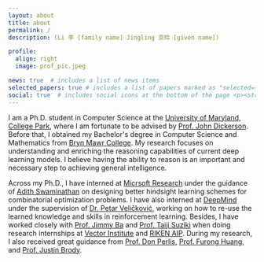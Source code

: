 ```yaml
---
layout: about
title: about
permalink: /
description: (Li 李 [family name] Jingling 京玲 [given name])

profile:
  align: right
  image: prof_pic.jpeg

news: true  # includes a list of news items
selected_papers: true # includes a list of papers marked as "selected={true}"
social: true  # includes social icons at the bottom of the page <p><strong>I am looking for internship opportunities for summer 2022. Here is my <a href="assets/pdf/latest.pdf">CV</a>. Let me know if you think I can be a good fit.</strong></p>
---
```


I am a Ph.D. student in Computer Science at the [University of Maryland, College Park](http://www.umd.edu), where I am fortunate to be advised by [Prof. John Dickerson](http://jpdickerson.com). 
Before that, I obtained my Bachelor's degree in Computer Science and Mathematics from [Bryn Mawr College](http://www.brynmawr.edu).
My research focuses on understanding and enriching the reasoning capabilities of current deep learning models. I believe having the ability to reason is an important and necessary step to achieving general intelligence.

Across my Ph.D., I have interned at [Micrsoft Research](https://www.microsoft.com/en-us/research/about-microsoft-research/) under the guidance of [Adith Swaminathan](https://www.microsoft.com/en-us/research/people/adswamin/) on designing better hindsight learning schemes for combinatorial optimization problems. I have also interned at [DeepMind](http://deepmind.com) under the supervision of [Dr. Petar Veličković](https://petar-v.com), working on how to re-use the learned knowledge and skills in reinforcement learning. Besides, I have worked closely with [Prof. Jimmy Ba](http://jimmylba.github.io) and [Prof. Taiji Suziki](http://ibis.t.u-tokyo.ac.jp/suzuki) when doing research internships at [Vector Institute](http://vectorinstitute.ai) and [RIKEN AIP](http://aip.riken.jp). 
During my research, I also received great guidance from [Prof. Don Perlis](http://www.cs.umd.edu/users/perlis), [Prof. Furong Huang](http://furong-huang.com), and [Prof. Justin Brody](http://www.umiacs.umd.edu/people/jbrody).





